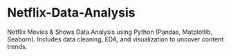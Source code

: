 # Netflix-Data-Analysis
Netflix Movies &amp; Shows Data Analysis using Python (Pandas, Matplotlib, Seaborn). Includes data cleaning, EDA, and visualization to uncover content trends.
